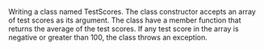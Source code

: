 Writing a class named TestScores. The class constructor accepts an array of test scores as its argument. 
The class have a member function that returns the average of the test scores. If any test score in the array 
is negative or greater than 100, the class throws an exception. 
